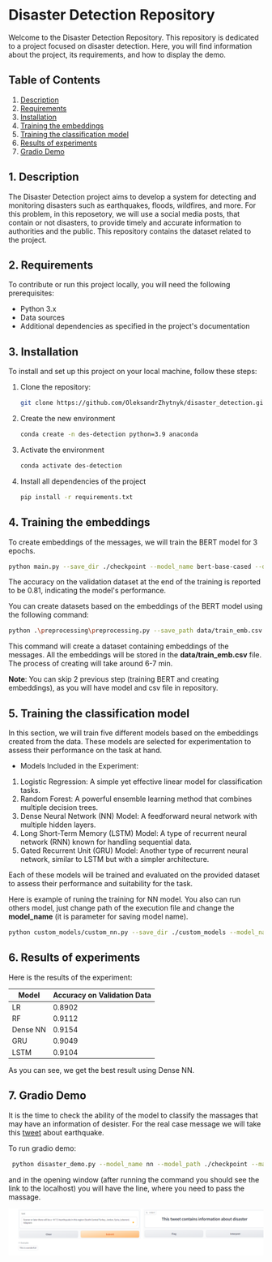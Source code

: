 # Disaster Detection Repository

Welcome to the Disaster Detection Repository. This repository is dedicated to a project focused on disaster detection.
Here, you will find information about the project, its requirements, and how to display the demo.

## Table of Contents
1. [Description](#description)
2. [Requirements](#requirements)
3. [Installation](#installation)
4. [Training the embeddings ](#train_model)
5. [Training the classification model](#train_classification)
6. [Results of experiments](#results)
7. [Gradio Demo](#gradio_demo)

## 1. Description <a name="description"></a>

The Disaster Detection project aims to develop a system for detecting and monitoring disasters such as earthquakes, floods, 
wildfires, and more. For this problem, in this reposetory, we will use a social media posts, that contain or not disasters,
to provide timely and accurate information to authorities and the public. This repository contains the dataset related to the project.

## 2. Requirements <a name="requirements"></a>

To contribute or run this project locally, you will need the following prerequisites:

- Python 3.x
- Data sources 
- Additional dependencies as specified in the project's documentation

## 3. Installation <a name="installation"></a>

To install and set up this project on your local machine, follow these steps:

1. Clone the repository:

   ```bash
   git clone https://github.com/OleksandrZhytnyk/disaster_detection.git

2. Create the new environment 

   ```bash
   conda create -n des-detection python=3.9 anaconda

3. Activate the environment 

   ```bash
   conda activate des-detection
   
4. Install all dependencies of the project

   ```bash
   pip install -r requirements.txt

## 4. Training the embeddings <a name="train_model"></a>

To create embeddings of the messages, we will train the BERT model for 3 epochs.

   ```bash
   python main.py --save_dir ./checkpoint --model_name bert-base-cased --device cuda --max_length 384 --csv_path data/train.csv
   ```

The accuracy on the validation dataset at the end of the training is reported to be 0.81, indicating the model's performance.

You can create datasets based on the embeddings of the BERT model using the following command:

   ```bash
   python .\preprocessing\preprocessing.py --save_path data/train_emb.csv --model_path .\checkpoint\ --max_length 384 --csv_path data/train.csv 
   ```

This command will create a dataset containing embeddings of the messages. All the embeddings will be stored in the **data/train_emb.csv**
file. The process of creating will take around 6-7 min.

**Note**: You can skip 2 previous step (training BERT and creating embeddings), as you will have model and csv file in repository.  
## 5. Training the classification model <a name="train_classification"></a>
In this section, we will train five different models based on the embeddings created from the data.
These models are selected for experimentation to assess their performance on the task at hand.
* Models Included in the Experiment:
1. Logistic Regression: A simple yet effective linear model for classification tasks.
2. Random Forest: A powerful ensemble learning method that combines multiple decision trees.
3. Dense Neural Network (NN) Model: A feedforward neural network with multiple hidden layers.
4. Long Short-Term Memory (LSTM) Model: A type of recurrent neural network (RNN) known for handling sequential data.
5. Gated Recurrent Unit (GRU) Model: Another type of recurrent neural network, similar to LSTM but with a simpler architecture.

Each of these models will be trained and evaluated on the provided dataset to assess their performance and suitability for the task.

Here is example of runing the training for NN model. You also can run others model, just change 
path of the execution file and change the **model_name** (it is parameter for saving model name).
   ```bash
   python custom_models/custom_nn.py --save_dir ./custom_models --model_name densenn --csv_origin_path data/train.csv --csv_emb_path data/train_emb.cs 
   ```

## 6. Results of experiments <a name="results"></a>
Here is the results of the experiment:

| Model       | Accuracy on Validation Data |
|-------------|-----------------------------|
| LR          | 0.8902                      |
| RF          | 0.9112                      |
| Dense NN    | 0.9154                      |
| GRU         | 0.9049                      |
| LSTM        | 0.9104                      |

As you can see, we get the best result using Dense NN.

## 7. Gradio Demo <a name="gradio_demo"></a>

It is the time to check the ability of the model to classify the massages that may have an information of desister.
For the real case message we will take this [tweet](https://twitter.com/hogrbe/status/1621479563720118273) about earthquake.

To run gradio demo: 

   ```bash
    python disaster_demo.py --model_name nn --model_path ./checkpoint --max_length  384        
   ```

and in the opening window (after running the command you should see the link to the localhost) you will have the line,
where you need to pass the massage.

![img.png](images/Figure_1.PNG)